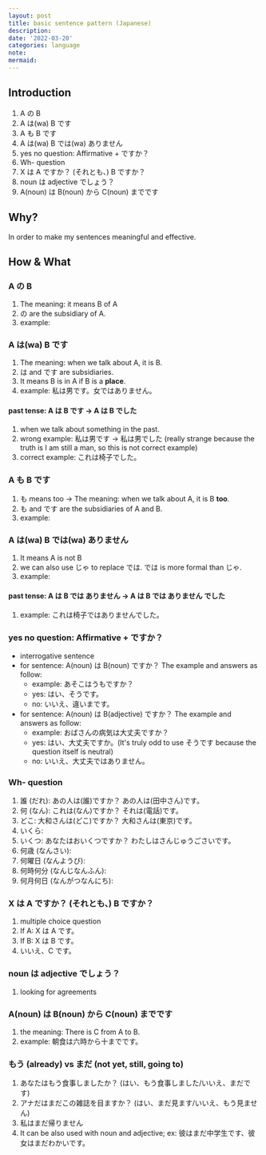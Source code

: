```yaml
---
layout: post
title: basic sentence pattern (Japanese)
description:
date: '2022-03-20'
categories: language
note:
mermaid:
---
```


## Introduction

1. A の B
2. A は(wa) B です
3. A も B です
4. A は(wa) B では(wa) ありません
5. yes no question: Affirmative + ですか？
6. Wh- question
7. X は A ですか？ (それとも、) B ですか？
8. noun は adjective でしょう？
9. A(noun) は B(noun) から C(noun) までです

## Why?

In order to make my sentences meaningful and effective.

## How & What

### A の B

1. The meaning: it means B of A
2. の are the subsidiary of A.
3. example:

### A は(wa) B です

1. The meaning: when we talk about A, it is B.
2. は and です are subsidiaries.
3. It means B is in A if B is a **place**.
4. example: 私は男です。女ではありません。

#### past tense: A は B です -> A は B でした

1. when we talk about something in the past.
2. wrong example: 私は男です -> 私は男でした (really strange because the truth is I am still a man, so this is not correct example)
3. correct example: これは椅子でした。

### A も B です

1. も means too ->  The meaning: when we talk about A, it is B **too**.
2. も and です are the subsidiaries of A and B.
3. example:

### A は(wa) B では(wa) ありません

1. It means A is not B
2. we can also use じゃ to replace では. では is more formal than じゃ.
3. example:

#### past tense: A は B では ありません -> A は B では ありません でした

1. example: これは椅子ではありませんでした。

### yes no question: Affirmative + ですか？

* interrogative sentence
* for sentence: A(noun) は B(noun) ですか？ The example and answers as follow:
  * example: あそこはうもですか？
  * yes: はい、そうです。
  * no: いいえ、違いまです。
* for sentence: A(noun) は B(adjective) ですか？ The example and answers as follow:
  * example: おばさんの病気は大丈夫ですか？
  * yes: はい、大丈夫ですか。(It's truly odd to use そうです because the question itself is neutral)
  * no: いいえ、大丈夫ではありません。

### Wh- question

1. 誰 (だれ): あの人は(誰)ですか？ あの人は(田中さん)です。
2. 何 (なん): これは(なん)ですか？ それは(電話)です。
3. どこ: 大和さんは(どこ)ですか？ 大和さんは(東京)です。
4. いくら:
5. いくつ: あなたはおいくつですか？ わたしはさんじゅうごさいです。
6. 何歳 (なんさい):
7. 何曜日 (なんようび):
8. 何時何分 (なんじなんふん):
9. 何月何日 (なんがつなんにち):

### X は A ですか？ (それとも、) B ですか？

1. multiple choice question
2. If A: X は A です。
3. If B: X は B です。
4. いいえ、C です。

### noun は adjective でしょう？

1. looking for agreements

### A(noun) は B(noun) から C(noun) までです

1. the meaning: There is C from A to B.
2. example: 朝食は六時から十までです。

### もう (already) vs まだ (not yet, still, going to)

1. あなたはもう食事しましたか？ (はい、もう食事しました/いいえ、まだです)
2. アナだはまだこの雑誌を目ますか？ (はい、まだ見ます/いいえ、もう見ません)
3. 私はまだ帰りません
4. It can be also used with noun and adjective; ex: 彼はまだ中学生です、彼女はまだわかいです。

